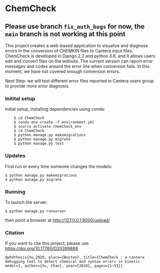 # ChemCheck
## Please use branch `fix_auth_bugs` for now, the `main` branch is not working at this point
This project creates a web-based application to visualize and diagnose errors in the conversion of CHEMKIN files to Cantera input files.
ChemCheck is developed in Django 2.2 and python 3.6, and it allows users edit and convert files on the website. The current version can
report error messages and codes around the error line when conversion fails. In this moment, we have not covered enough conversion errors.

Next Step: we will test different error files reported in Cantera users group to provide more error diagnosis.

### Initital setup

Initial setup, installing dependencies using conda:
```
    $ cd ChemCheck
    $ conda env create -f environment.yml
    $ source activate chemcheck_env
    $ cd ChemCheck
    $ python manage.py makemigrations
    $ python manage.py migrate
    $ python manage.py test
```
### Updates

First run or every time someone changes the models:

    $ python manage.py makemigrations
    $ python manage.py migrate

### Running

To launch the server:

    $ python manage.py runserver

then point a browser at http://127.0.0.1:8000/upload/

### Citation

If you want to cite this project, please use https://doi.org/10.17760/D20399888
```
@phdthesis{Xu_2020, place={Boston}, title={ChemCheck : a cantera debugging tool to detect chemical and syntax errors in kinetic models}, author={Xu, Chao}, year={2020}, pages={1–53}} 
```
